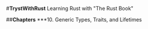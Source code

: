 #**TrystWithRust**
Learning Rust with "The Rust Book"

##**Chapters**
***10. Generic Types, Traits, and Lifetimes
